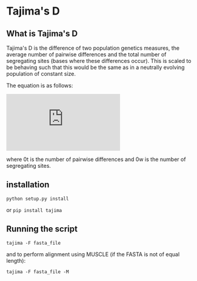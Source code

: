 # Tajima's D

## What is Tajima's D

 Tajima's D is the difference of two population genetics measures, the average number of pairwise differences and the total number of 
 segregating sites (bases where these differences occur). This is scaled to be behaving such that this would be the same as in a neutrally 
 evolving population of constant size.
 
The equation is as follows:

![alt text](https://s0.wp.com/latex.php?latex=D%3D%5Cfrac%7B%5Chat%7B%5Ctheta%7D_T+-+%5Chat%7B%5Ctheta%7D_W%7D%7B%5Csqrt%7B%5Chat%7BV%7D%28%5Chat%7B%5Ctheta%7D_T+-+%5Chat%7B%5Ctheta%7D_W%29%7D%7D&bg=ffffff&fg=111111&s=3)
 
 where 0t is the number of pairwise differences and 0w is the number of segregating sites.
 
## installation
```python setup.py install```

or
```pip install tajima```

## Running the script
```tajima -F fasta_file```

and to perform alignment using MUSCLE (if the FASTA is not of equal length):

```tajima -F fasta_file -M```
